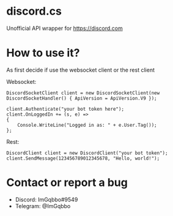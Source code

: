 # discord.cs
Unofficial API wrapper for https://discord.com

# How to use it?
As first decide if use the websocket client or the rest client

Websocket:
```
DiscordSocketClient client = new DiscordSocketClient(new DiscordSocketHandler() { ApiVersion = ApiVersion.V9 });

client.Authenticate("your bot token here");
client.OnLoggedIn += (s, e) => 
{
    Console.WriteLine("Logged in as: " + e.User.Tag());
};
```

Rest:
```
DiscordClient client = new DiscordClient("your bot token");
client.SendMessage(123456789012345678, "Hello, world!");
```

# Contact or report a bug
- Discord: ImGqbbo#9549
- Telegram: @ImGqbbo
